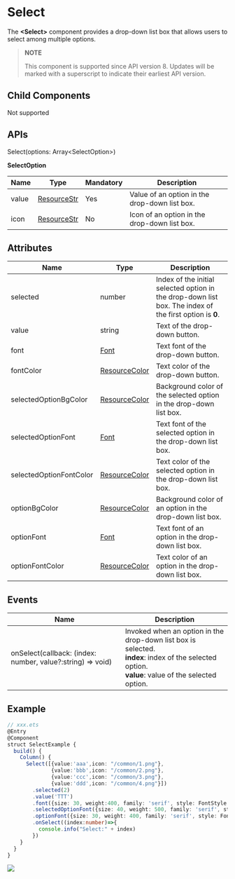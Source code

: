 #  Select

The **<Select\>** component provides a drop-down list box that allows users to select among multiple options.

>  **NOTE**
>
>  This component is supported since API version 8. Updates will be marked with a superscript to indicate their earliest API version.

## Child Components

Not supported

## APIs

Select(options: Array\<SelectOption\>)

**SelectOption**

| Name| Type                           | Mandatory| Description      |
| ------ | ----------------------------------- | ---- | -------------- |
| value  | [ResourceStr](ts-types.md#resourcestr8) | Yes  | Value of an option in the drop-down list box.|
| icon   | [ResourceStr](ts-types.md#resourcestr8) | No  | Icon of an option in the drop-down list box.|

## Attributes

| Name                   | Type                             | Description                                         |
| ----------------------- | ------------------------------------- | --------------------------------------------- |
| selected                | number                                | Index of the initial selected option in the drop-down list box. The index of the first option is **0**.|
| value                   | string                                | Text of the drop-down button.                 |
| font                    | [Font](ts-types.md#font) | Text font of the drop-down button.                 |
| fontColor               | [ResourceColor](ts-types.md#resourcecolor8) | Text color of the drop-down button.                 |
| selectedOptionBgColor   | [ResourceColor](ts-types.md#resourcecolor8) | Background color of the selected option in the drop-down list box.                 |
| selectedOptionFont      | [Font](ts-types.md#font) | Text font of the selected option in the drop-down list box.               |
| selectedOptionFontColor | [ResourceColor](ts-types.md#resourcecolor8) | Text color of the selected option in the drop-down list box.               |
| optionBgColor           | [ResourceColor](ts-types.md#resourcecolor8) | Background color of an option in the drop-down list box.                     |
| optionFont              | [Font](ts-types.md#font) | Text font of an option in the drop-down list box.                   |
| optionFontColor         | [ResourceColor](ts-types.md#resourcecolor8) | Text color of an option in the drop-down list box.                   |

## Events

| Name                                                       | Description                                                  |
| ---------------------------------------------------------- | ------------------------------------------------------------ |
| onSelect(callback: (index: number, value?:string) => void) | Invoked when an option in the drop-down list box is selected.<br>**index**: index of the selected option.<br/>**value**: value of the selected option. |

##  Example

```ts
// xxx.ets
@Entry
@Component
struct SelectExample {
  build() {
    Column() {
      Select([{value:'aaa',icon: "/common/1.png"},
              {value:'bbb',icon: "/common/2.png"},
              {value:'ccc',icon: "/common/3.png"},
              {value:'ddd',icon: "/common/4.png"}])
        .selected(2)
        .value('TTT')
        .font({size: 30, weight:400, family: 'serif', style: FontStyle.Normal })
        .selectedOptionFont({size: 40, weight: 500, family: 'serif', style: FontStyle.Normal })
        .optionFont({size: 30, weight: 400, family: 'serif', style: FontStyle.Normal })
        .onSelect((index:number)=>{
          console.info("Select:" + index)
        })
    }
  }
}
```

![](figures/select.png)
